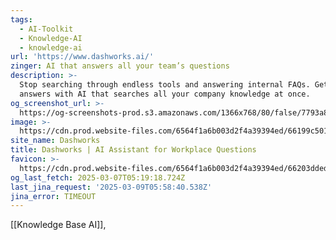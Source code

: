 ```yaml
---
tags:
  - AI-Toolkit
  - Knowledge-AI
  - knowledge-ai
url: 'https://www.dashworks.ai/'
zinger: AI that answers all your team’s questions
description: >-
  Stop searching through endless tools and answering internal FAQs. Get instant
  answers with AI that searches all your company knowledge at once.
og_screenshot_url: >-
  https://og-screenshots-prod.s3.amazonaws.com/1366x768/80/false/7793a8bc2aea3743c7ac020c22e8e47af3c64d74e27500f913ecfa5cfc273eb0.jpeg
image: >-
  https://cdn.prod.website-files.com/6564f1a6b003d2f4a39394ed/66199c50193eddf2d2d84709_Dashworks-Open-Graph-Apr-2024.png
site_name: Dashworks
title: Dashworks | AI Assistant for Workplace Questions
favicon: >-
  https://cdn.prod.website-files.com/6564f1a6b003d2f4a39394ed/66203ddedd2cf71644d14c0c_fav.svg
og_last_fetch: 2025-03-07T05:19:18.724Z
last_jina_request: '2025-03-09T05:58:40.538Z'
jina_error: TIMEOUT
---
```


[[Knowledge Base AI]], 
